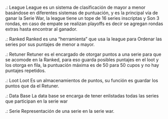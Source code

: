 .: League
  League es un sistema de clasificación de mayor a menor basándose en diferentes sistemas de puntuación, y es la principal vía de ganar la Serie War, la league tiene un tope de 16 series inscriptas y  Son 3 rondas, en caso de empate se realizan playoffs es decir se agregan rondas extras hasta encontrar al ganador. 
  
.: Ranked
  Ranked es una “herramienta” que usa la league para Ordenar las series por sus puntajes de menor a mayor.

.: Retuner
  Retuner es el  encargado de otorgar puntos a una serie para que se acomode en la Ranked, para eso guarda posibles puntajes en el loot  y los otorga en fila, la puntuación máxima es de 50 para 50 cupos y no hay puntajes repetidos.

.: Loot
 Loot Es un almacenamientos de puntos, su función es guardar los puntos que da el Retuner.

.: Data Base
  La data base se encarga de tener enlistadas todas las series que participan en la serie war

.: Serie
 Representación de una serie en la serie war.
